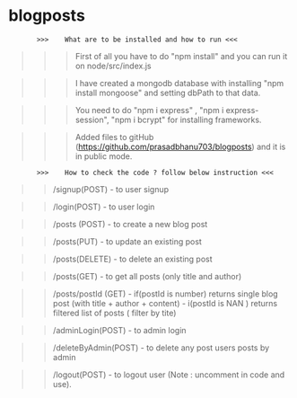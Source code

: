 # blogposts

           >>>    What are to be installed and how to run <<<

>>> First of all you have to do "npm install" and you can run it on node/src/index.js

>>> I have created a mongodb database with installing "npm install mongoose" and setting dbPath to that data.

>>> You need to do "npm i express" , "npm i express-session", "npm i bcrypt" for installing frameworks.

>>> Added files to gitHub (https://github.com/prasadbhanu703/blogposts) and it is in public mode.

           >>>    How to check the code ? follow below instruction <<<

>> /signup(POST) - to user signup 

>> /login(POST) - to user login

>> /posts (POST) - to create a new blog post

>> /posts(PUT) - to update an existing post

>> /posts(DELETE) - to delete an existing post

>> /posts(GET) - to get all posts (only title and author)

>> /posts/postId (GET) - if(postId is number) returns single blog post (with title + author + content)
                        - i(postId is NAN ) returns filtered list of posts ( filter by tite)

>> /adminLogin(POST) - to admin login

>> /deleteByAdmin(POST) - to delete any post users posts by admin 

>> /logout(POST) - to logout user (Note : uncomment in code and use).


